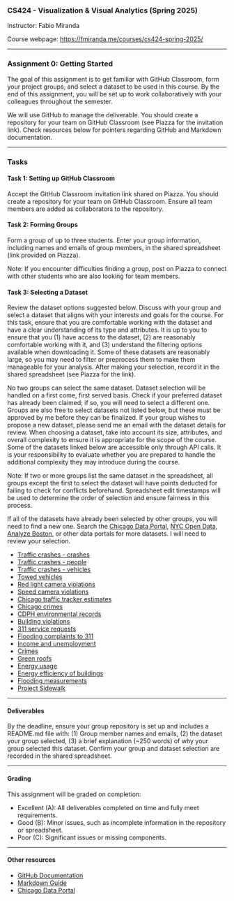 ### CS424 - Visualization & Visual Analytics (Spring 2025)

Instructor: Fabio Miranda

Course webpage: https://fmiranda.me/courses/cs424-spring-2025/

---

### Assignment 0: Getting Started

The goal of this assignment is to get familiar with GitHub Classroom, form your project groups, and select a dataset to be used in this course. By the end of this assignment, you will be set up to work collaboratively with your colleagues throughout the semester.

We will use GitHub to manage the deliverable. You should create a repository for your team on GitHub Classroom (see Piazza for the invitation link). Check resources below for pointers regarding GitHub and Markdown documentation.

---

### Tasks

#### Task 1: Setting up GitHub Classroom

Accept the GitHub Classroom invitation link shared on Piazza. You should create a repository for your team on GitHub Classroom. Ensure all team members are added as collaborators to the repository.

#### Task 2: Forming Groups

Form a group of up to three students. Enter your group information, including names and emails of group members, in the shared spreadsheet (link provided on Piazza).

Note: If you encounter difficulties finding a group, post on Piazza to connect with other students who are also looking for team members.

#### Task 3: Selecting a Dataset

Review the dataset options suggested below. Discuss with your group and select a dataset that aligns with your interests and goals for the course. For this task, ensure that you are comfortable working with the dataset and have a clear understanding of its type and attributes. It is up to you to ensure that you (1) have access to the dataset, (2) are reasonably comfortable working with it, and (3) understand the filtering options available when downloading it. Some of these datasets are reasonably large, so you may need to filter or preprocess them to make them manageable for your analysis. After making your selection, record it in the shared spreadsheet (see Piazza for the link).

No two groups can select the same dataset. Dataset selection will be handled on a first come, first served basis. Check if your preferred dataset has already been claimed; if so, you will need to select a different one. Groups are also free to select datasets not listed below, but these must be approved by me before they can be finalized. If your group wishes to propose a new dataset, please send me an email with the dataset details for review. When choosing a dataset, take into account its size, attributes, and overall complexity to ensure it is appropriate for the scope of the course. Some of the datasets linked below are accessible only through API calls. It is your responsibility to evaluate whether you are prepared to handle the additional complexity they may introduce during the course.

Note: If two or more groups list the same dataset in the spreadsheet, all groups except the first to select the dataset will have points deducted for failing to check for conflicts beforehand. Spreadsheet edit timestamps will be used to determine the order of selection and ensure fairness in this process.

If all of the datasets have already been selected by other groups, you will need to find a new one. Search the [Chicago Data Portal](https://data.cityofchicago.org/), [NYC Open Data](https://opendata.cityofnewyork.us/), [Analyze Boston](https://data.boston.gov/), or other data portals for more datasets. I will need to review your selection.

* [Traffic crashes - crashes](https://data.cityofchicago.org/Transportation/Traffic-Crashes-Crashes/85ca-t3if)
* [Traffic crashes - people](https://data.cityofchicago.org/Transportation/Traffic-Crashes-People/u6pd-qa9d)
* [Traffic crashes - vehicles](https://data.cityofchicago.org/Transportation/Traffic-Crashes-Vehicles/68nd-jvt3)
* [Towed vehicles](https://data.cityofchicago.org/Transportation/Towed-Vehicles/ygr5-vcbg)
* [Red light camera violations](https://data.cityofchicago.org/Transportation/Red-Light-Camera-Violations/spqx-js37)
* [Speed camera violations](https://data.cityofchicago.org/Transportation/Speed-Camera-Violations/hhkd-xvj4)
* [Chicago traffic tracker estimates](https://data.cityofchicago.org/Transportation/Chicago-Traffic-Tracker-Congestion-Estimates-by-Se/n4j6-wkkf)
* [Chicago crimes](https://data.cityofchicago.org/Public-Safety/Crimes-2001-to-Present/ijzp-q8t2)
* [CDPH environmental records](https://data.cityofchicago.org/Environment-Sustainable-Development/CDPH-Environmental-Records-Lookup-Table/a9u4-3dwb)
* [Building violations](https://data.cityofchicago.org/Buildings/Building-Violations/22u3-xenr)
* [311 service requests](https://data.cityofchicago.org/Service-Requests/311-Service-Requests/v6vf-nfxy)
* [Flooding complaints to 311](https://data.cityofchicago.org/Service-Requests/Flooding-Complaints-to-311/qrmr-m89j/about_data)
* [Income and unemployment](https://data.cityofchicago.org/Health-Human-Services/Selected-socioeconomic-indicators-by-neighborhood/i9hv-en6g/data)
* [Crimes](https://catalog.data.gov/dataset/crimes-2001-to-present)
* [Green roofs](https://data.cityofchicago.org/Environment-Sustainable-Development/Green-Roofs-Map/u23m-pa73)
* [Energy usage](https://data.cityofchicago.org/Environment-Sustainable-Development/Energy-Usage-2010/8yq3-m6wp)
* [Energy efficiency of buildings](https://data.cityofchicago.org/Environment-Sustainable-Development/Chicago-Energy-Benchmarking-2020-Data-Reported-in-/ydbk-8hi6)
* [Flooding measurements](https://data.cityofchicago.org/Environment-Sustainable-Development/Smart-Green-Infrastructure-Monitoring-Sensors-Hist/ggws-77ih/about_data)
* [Project Sidewalk](https://sidewalk-chicago.cs.washington.edu/api)

---

#### Deliverables

By the deadline, ensure your group repository is set up and includes a README.md file with: (1) Group member names and emails, (2) the dataset your group selected, (3) a brief explanation (~250 words) of why your group selected this dataset. Confirm your group and dataset selection are recorded in the shared spreadsheet.

---

#### Grading

This assignment will be graded on completion:
- Excellent (A): All deliverables completed on time and fully meet requirements.
- Good (B): Minor issues, such as incomplete information in the repository or spreadsheet.
- Poor (C): Significant issues or missing components.

----

#### Other resources

- [GitHub Documentation](https://docs.github.com/en/get-started)
- [Markdown Guide](https://www.markdownguide.org/getting-started/)
- [Chicago Data Portal](https://data.cityofchicago.org/)
